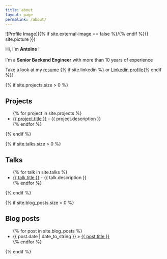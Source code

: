 ```yaml
---
title: about
layout: page
permalink: /about/
---
```


![Profile Image]({% if site.external-image == false %}/{% endif %}{{ site.picture }})

<p>
    Hi, I'm <strong>Antoine</strong> !<br /><br />
    I'm a <strong>Senior Backend Engineer</strong> with more than 10 years of experience
</p>

<p>
    Take a look at my <a href="{{ site.resume_url }}" class="link" target="_blank">resume</a> {% if site.linkedin %} or <a href="https://linkedin.com/in/{{ site.linkedin }}" class="link" target="_blank">Linkedin profile</a>{% endif %}!
</p>

<i class="breaker"></i>

{% if site.projects.size > 0 %}
<h2>Projects</h2>

<ul>
    {% for project in site.projects %}
    <li>
        <a href="{{ project.url }}" class="link" target="_blank">{{ project.title }}</a> - {{ project.description }}
    </li>
    {% endfor %}
</ul>
{% endif %}

{% if site.talks.size > 0 %}
<h2>Talks</h2>

<ul>
    {% for talk in site.talks %}
    <li>
        <a href="{{ talk.url }}" class="link" target="_blank">{{ talk.title }}</a> - {{ talk.description }}
    </li>
    {% endfor %}
</ul>
{% endif %}

{% if site.blog_posts.size > 0 %}
<h2>Blog posts</h2>

<ul>
    {% for post in site.blog_posts %}
    <li>
        {{ post.date | date_to_string }} » <a href="{{ post.url }}" class="link" target="_blank">{{ post.title }}</a>
    </li>
    {% endfor %}
</ul>
{% endif %}

